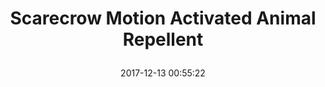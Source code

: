 ---
title: > #shorten me
  Scarecrow Motion Activated Animal Repellent
name: >
  Scarecrow Motion Activated Animal Repellent
date: "2017-12-13 00:55:22"
buy_now: "https://www.amazon.com/Scarecrow-Motion-Activated-Animal-Repellent/dp/B01MF8Y2O4?psc=1&SubscriptionId=AKIAIA5RBQIWQVTCUEUQ&tag=coldcutdeals-20&linkCode=xm2&camp=2025&creative=165953&creativeASIN=B01MF8Y2O4"
description_markdown: >-

  - Startling-but-harmless burst of water keeps unwanted animals out of gardens, yards, and ponds

  - Deters unwanted deer, cats, raccoons, skunks, squirrels, and rabbits

  - Hooks up in minutes with a standard garden hose

  - Works day and night for up to six months on a single 9-volt battery

  - Protects up to 1, 200 sq. Ft


tweet_id_str: "940746933995483141"
price: "$69.99"
list_price: "$69.99"
deal_price: "$34.80"
you_save: "$35.19 (50%)"
asin: "B01MF8Y2O4"
image: "https://images-na.ssl-images-amazon.com/images/I/31Nvbd5mY2L.jpg"
---